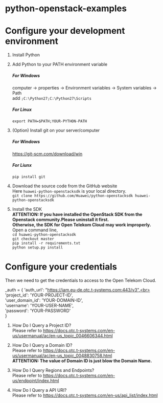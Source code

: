 # python-openstack-examples

# Configure your development environment
1. Install Python

2. Add Python to your PATH environment variable<br>
   ##### For Windows
   computer -> properties -> Environment variables -> System variables -> Path<br>
   add `;C:\Python27;C:\Python27\Scripts`
   
   ##### For Linux
   `export PATH=$PATH;YOUR-PYTHON-PATH`
   
3. (Option) Install git on your server/computer<br>
   ##### For Windows
   https://git-scm.com/download/win

   ##### For Liunx
   `pip install git`

4. Download the source code from the GitHub website<br>
   Here `huawei-python-openstacksdk` is your local directory.<br>
   `git clone https://github.com/Huawei/python-openstacksdk huawei-python-openstacksdk`<br>
   
5. Install the SDK<br>
**ATTENTION: If you have installed the OpenStack SDK from the Openstack community.Please uninstall it first. <br> 
             Otherwise, the SDK for Open Telekom Cloud may work improperly.**<br>
   Open a command line, <br>
   `cd huawei-python-openstacksdk`<br>
   `git checkout master`<br>
   `pip install -r requirements.txt`<br>
   `python setup.py install`<br>

# Configure your credentials
Then we need to get the credentials to access to the Open Telekom Cloud.

_auth = {
    'auth_url': "https://iam.eu-de.otc.t-systems.com:443/v3",<br>
    'project_id': 'YOUR-PROJECT-ID',<br>
    'user_domain_id': 'YOUR-DOMAIN-ID',<br>
    'username': 'YOUR-USER-NAME',<br>
    'password': 'YOUR-PASSWORD'<br>
}

1. How Do I Query a Project ID?<br>
Please refer to https://docs.otc.t-systems.com/en-us/usermanual/ac/en-us_topic_0046606344.html

2. How Do I Query a Domain ID?<br>
Please refer to https://docs.otc.t-systems.com/en-us/usermanual/ac/en-us_topic_0048830758.html<br>
**ATTENTION: The value of Domain ID is just blow the Domain Name.**

3. How Do I Query Regions and Endpoints?<br>
Please refer to https://docs.otc.t-systems.com/en-us/endpoint/index.html

4. How Do I Query a API URI?<br>
Please refer to https://docs.otc.t-systems.com/en-us/api_list/index.html
